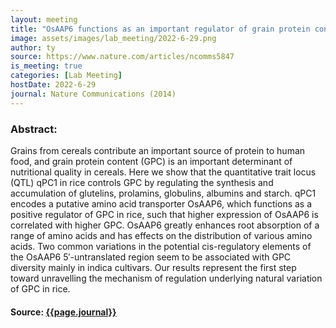 ```yaml
---
layout: meeting
title: "OsAAP6 functions as an important regulator of grain protein content and nutritional quality in rice"
image: assets/images/lab_meeting/2022-6-29.png
author: ty
source: https://www.nature.com/articles/ncomms5847
is_meeting: true
categories: [Lab Meeting]
hostDate: 2022-6-29
journal: Nature Communications (2014)
---
```

### Abstract:
Grains from cereals contribute an important source of protein to human food, and grain protein content (GPC) is an important determinant of nutritional quality in cereals. Here we show that the quantitative trait locus (QTL) qPC1 in rice controls GPC by regulating the synthesis and accumulation of glutelins, prolamins, globulins, albumins and starch. qPC1 encodes a putative amino acid transporter OsAAP6, which functions as a positive regulator of GPC in rice, such that higher expression of OsAAP6 is correlated with higher GPC. OsAAP6 greatly enhances root absorption of a range of amino acids and has effects on the distribution of various amino acids. Two common variations in the potential cis-regulatory elements of the OsAAP6 5′-untranslated region seem to be associated with GPC diversity mainly in indica cultivars. Our results represent the first step toward unravelling the mechanism of regulation underlying natural variation of GPC in rice.

#### Source: [{{page.journal}}]({{page.source}})
